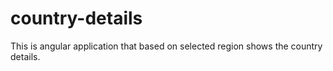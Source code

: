 # country-details
This is angular application that based on selected region shows the country details.
